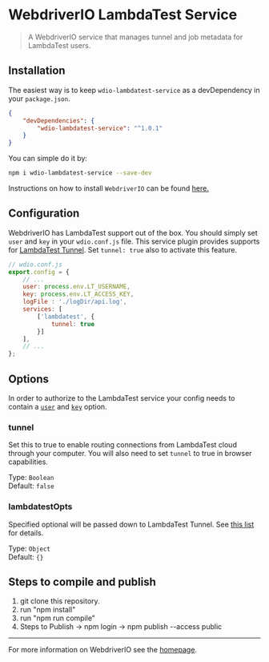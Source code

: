 WebdriverIO LambdaTest Service
========================

> A WebdriverIO service that manages tunnel and job metadata for LambdaTest users.

## Installation


The easiest way is to keep `wdio-lambdatest-service` as a devDependency in your `package.json`.

```json
{
    "devDependencies": {
        "wdio-lambdatest-service": "^1.0.1"
    }
}
```

You can simple do it by:

```bash
npm i wdio-lambdatest-service --save-dev
```

Instructions on how to install `WebdriverIO` can be found [here.](https://webdriver.io/docs/gettingstarted.html)


## Configuration

WebdriverIO has LambdaTest support out of the box. You should simply set `user` and `key` in your `wdio.conf.js` file. This service plugin provides supports for [LambdaTest Tunnel](https://www.lambdatest.com/support/docs/troubleshooting-lambda-tunnel/). Set `tunnel: true` also to activate this feature.

```js
// wdio.conf.js
export.config = {
    // ...
    user: process.env.LT_USERNAME,
    key: process.env.LT_ACCESS_KEY,
    logFile : './logDir/api.log',
    services: [
        ['lambdatest', {
            tunnel: true
        }]
    ],
    // ...
};
```

## Options

In order to authorize to the LambdaTest service your config needs to contain a [`user`](https://webdriver.io/docs/options.html#user) and [`key`](https://webdriver.io/docs/options.html#key) option.

### tunnel
Set this to true to enable routing connections from LambdaTest cloud through your computer. You will also need to set `tunnel` to true in browser capabilities.

Type: `Boolean`<br>
Default: `false`

### lambdatestOpts
Specified optional will be passed down to LambdaTest Tunnel. See [this list](https://www.lambdatest.com/support/docs/lambda-tunnel-modifiers/) for details.

Type: `Object`<br>
Default: `{}`

## Steps to compile and publish
1. git clone this repository.
2. run "npm install"
3. run "npm run compile"
4. Steps to Publish 
→ npm login
→ npm publish --access public

----

For more information on WebdriverIO see the [homepage](https://webdriver.io).
